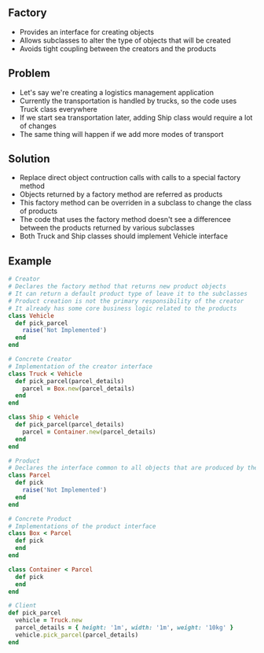 ## Factory
- Provides an interface for creating objects
- Allows subclasses to alter the type of objects that will be created
- Avoids tight coupling between the creators and the products

## Problem
- Let's say we're creating a logistics management application
- Currently the transportation is handled by trucks, so the code uses Truck class everywhere
- If we start sea transportation later, adding Ship class would require a lot of changes
- The same thing will happen if we add more modes of transport

## Solution
- Replace direct object contruction calls with calls to a special factory method
- Objects returned by a factory method are referred as products
- This factory method can be overriden in a subclass to change the class of products
- The code that uses the factory method doesn't see a differencee between the products returned by various subclasses
- Both Truck and Ship classes should implement Vehicle interface

## Example
```rb
# Creator
# Declares the factory method that returns new product objects
# It can return a default product type of leave it to the subclasses
# Product creation is not the primary responsibility of the creator
# It already has some core business logic related to the products
class Vehicle
  def pick_parcel
    raise('Not Implemented')
  end
end

# Concrete Creator
# Implementation of the creator interface
class Truck < Vehicle
  def pick_parcel(parcel_details)
    parcel = Box.new(parcel_details)
  end
end

class Ship < Vehicle
  def pick_parcel(parcel_details)
    parcel = Container.new(parcel_details)
  end
end

# Product
# Declares the interface common to all objects that are produced by the creators
class Parcel
  def pick
    raise('Not Implemented')
  end
end

# Concrete Product
# Implementations of the product interface
class Box < Parcel
  def pick
  end
end

class Container < Parcel
  def pick
  end
end

# Client
def pick_parcel
  vehicle = Truck.new
  parcel_details = { height: '1m', width: '1m', weight: '10kg' }
  vehicle.pick_parcel(parcel_details)
end
```
